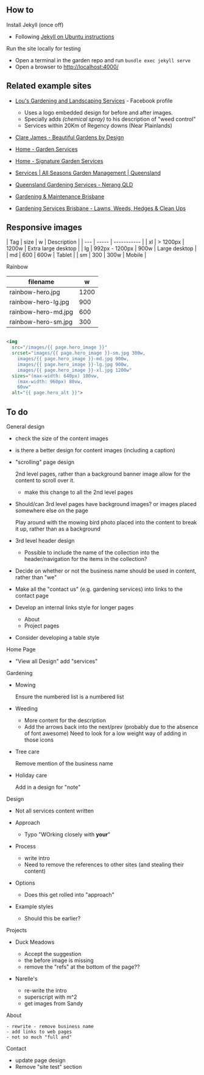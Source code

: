 <!--
 Copyright (C) 2024 David Jones
 
 This program is free software: you can redistribute it and/or modify
 it under the terms of the GNU Affero General Public License as
 published by the Free Software Foundation, either version 3 of the
 License, or (at your option) any later version.
 
 This program is distributed in the hope that it will be useful,
 but WITHOUT ANY WARRANTY; without even the implied warranty of
 MERCHANTABILITY or FITNESS FOR A PARTICULAR PURPOSE.  See the
 GNU Affero General Public License for more details.
 
 You should have received a copy of the GNU Affero General Public License
 along with this program.  If not, see <https://www.gnu.org/licenses/>.
-->

## How to 

Install Jekyll (once off)
- Following [Jekyll on Ubuntu instructions](https://jekyllrb.com/docs/installation/ubuntu/)

Run the site locally for testing

- Open a terminal in the garden repo and run `bundle exec jekyll serve`
- Open a browser to [http://localhost:4000/](http://localhost:4000/)

## Related example sites


- [Lou's Gardening and Landscaping Services](https://www.facebook.com/people/Lous-Gardening-and-Landscaping-Services/100086364647648/) - Facebook profile

    - Uses a logo embedded design for before and after images.
    - Specially adds _(chemical spray)_ to his description of "weed control"
    - Services within 20Km of Regency downs (Near Plainlands)

- [Clare James - Beautiful Gardens by Design](https://clarejames.com.au/)
- [Home - Garden Services](https://www.gardenservicesbrisbane.com.au/) 
- [Home - Signature Garden Services](https://signaturegardenservices.com.au/)
- [Services | All Seasons Garden Management | Queensland](https://www.asgm.com.au/services)
- [Queensland Gardening Services - Nerang QLD](https://www.serviceseeking.com.au/profile/91322-queensland-gardening-services)
- [Gardening & Maintenance Brisbane](https://queenslandhorticulture.com.au/our-services/garden-maintenance/)
- [Gardening Services Brisbane - Lawns, Weeds, Hedges & Clean Ups](https://www.greenteambrisbane.com.au/)



## Responsive images


| Tag | size | w | Description |
| --- | ----- | ----------- |
| xl | > 1200px | 1200w | Extra large desktop |
| lg | 992px - 1200px | 900w | Large desktop |
| md | 600 | 600w | Tablet |
| sm | 300 | 300w | Mobile |

Rainbow

| filename | w | 
| --- | --- |
| rainbow-hero.jpg | 1200 |
| rainbow-hero-lg.jpg | 900 |
| rainbow-hero-md.jpg | 600 |
| rainbow-hero-sm.jpg | 300 |



```html

<img 
  src="/images/{{ page.hero_image }}"
  srcset="images/{{ page.hero_image }}-sm.jpg 300w,
    images/{{ page.hero_image }}-md.jpg 900w,
    images/{{ page.hero_image }}-lg.jpg 900w,
    images/{{ page.hero_image }}-xl.jpg 1200w"
  sizes="(max-width: 640px) 100vw,
    (max-width: 960px) 80vw,
    60vw" 
  alt="{{ page.hero_alt }}">

``` 

## To do

General design

- check the size of the content images

- is there a better design for content images (including a caption)

- "scrolling" page design

    2nd level pages, rather than a background banner image allow for the content to scroll over it.

    - make this change to all the 2nd level pages

- Should/can 3rd level pages have background images? or images placed somewhere else on the page

    Play around with the mowing bird photo placed into the content to break it up, rather than as a background

- 3rd level header design

    - Possible to include the name of the collection into the header/navigation for the items in the collection?

- Decide on whether or not the business name should be used in content, rather than "we"

- Make all the "contact us" (e.g. gardening services) into links to the contact page

- Develop an internal links style for longer pages

    - About
    - Project pages

- Consider developing a table style


Home Page

- "View all Design" add "services"

Gardening 

- Mowing 

    Ensure the numbered list is a numbered list
- Weeding

    - More content for the description
    - Add the arrows back into the next/prev (probably due to the absence of font awesome)
        Need to look for a low weight way of adding in those icons

- Tree care

    Remove mention of the business name

- Holiday care

    Add in a design for "note"

Design

- Not all services content written

- Approach 

    - Typo "WOrking closely with **your**"

- Process

    - write intro 
    - Need to remove the references to other sites (and stealing their content)

- Options

    - Does this get rolled into "approach"

- Example styles 

    - Should this be earlier?

Projects 

- Duck Meadows 

    - Accept the suggestion
    - the before image is missing
    - remove the "refs" at the bottom of the page??

- Narelle's 

    - re-write the intro
    - superscript with m^2
    - get images from Sandy

About 

    - rewrite - remove business name
    - add links to web pages
    - not so much "full and"

Contact

- update page design
- Remove "site test" section

